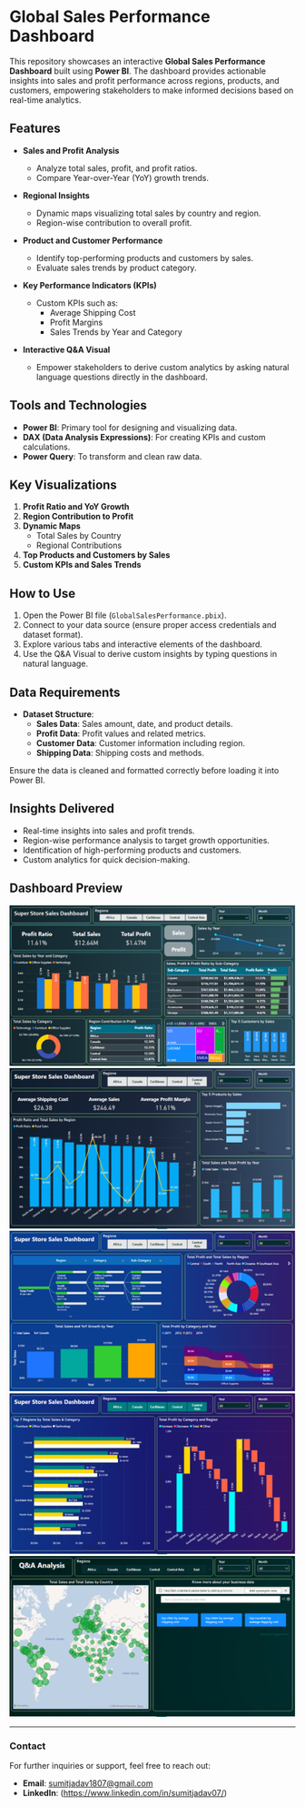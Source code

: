 # Global Sales Performance Dashboard

This repository showcases an interactive **Global Sales Performance Dashboard** built using **Power BI**. The dashboard provides actionable insights into sales and profit performance across regions, products, and customers, empowering stakeholders to make informed decisions based on real-time analytics.

## Features

- **Sales and Profit Analysis**
  - Analyze total sales, profit, and profit ratios.
  - Compare Year-over-Year (YoY) growth trends.

- **Regional Insights**
  - Dynamic maps visualizing total sales by country and region.
  - Region-wise contribution to overall profit.

- **Product and Customer Performance**
  - Identify top-performing products and customers by sales.
  - Evaluate sales trends by product category.

- **Key Performance Indicators (KPIs)**
  - Custom KPIs such as:
    - Average Shipping Cost
    - Profit Margins
    - Sales Trends by Year and Category

- **Interactive Q&A Visual**
  - Empower stakeholders to derive custom analytics by asking natural language questions directly in the dashboard.

## Tools and Technologies

- **Power BI**: Primary tool for designing and visualizing data.
- **DAX (Data Analysis Expressions)**: For creating KPIs and custom calculations.
- **Power Query**: To transform and clean raw data.

## Key Visualizations

1. **Profit Ratio and YoY Growth**
2. **Region Contribution to Profit**
3. **Dynamic Maps**
   - Total Sales by Country
   - Regional Contributions
4. **Top Products and Customers by Sales**
5. **Custom KPIs and Sales Trends**

## How to Use

1. Open the Power BI file (`GlobalSalesPerformance.pbix`).
2. Connect to your data source (ensure proper access credentials and dataset format).
3. Explore various tabs and interactive elements of the dashboard.
4. Use the Q&A Visual to derive custom insights by typing questions in natural language.

## Data Requirements

- **Dataset Structure**:
  - **Sales Data**: Sales amount, date, and product details.
  - **Profit Data**: Profit values and related metrics.
  - **Customer Data**: Customer information including region.
  - **Shipping Data**: Shipping costs and methods.

Ensure the data is cleaned and formatted correctly before loading it into Power BI.

## Insights Delivered

- Real-time insights into sales and profit trends.
- Region-wise performance analysis to target growth opportunities.
- Identification of high-performing products and customers.
- Custom analytics for quick decision-making.

## Dashboard Preview

![Dashboard Preview](Dashboard-Previews/Sales-Summary-1.png)
![Dashboard Preview](Dashboard-Previews/Sales-Summary-2.png)
![Dashboard Preview](Dashboard-Previews/Sales-Summary-3.png)
![Dashboard Preview](Dashboard-Previews/Sales-Summary-4.png)
![Dashboard Preview](Dashboard-Previews/Q&A-Analysis.png)

---

### Contact
For further inquiries or support, feel free to reach out:

- **Email**: [sumitjadav1807@gmail.com](mailto:sumitjadav1807@gmail.com)
- **LinkedIn**: (https://www.linkedin.com/in/sumitjadav07/)
